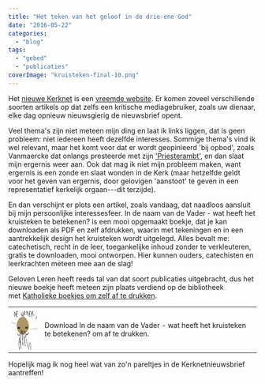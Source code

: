 ```yaml
---
title: "Het teken van het geloof in de drie-ene God"
date: "2016-05-22"
categories: 
  - "blog"
tags: 
  - "gebed"
  - "publicaties"
coverImage: "kruisteken-final-10.png"
---
```


Het [nieuwe Kerknet](https://www.kerknet.be) is een [vreemde website](/blog/nieuw-kerknet-eerste-indrukken-en-verzuchtingen/). Er komen zoveel verschillende soorten artikels op dat zelfs een kritische mediagebruiker, zoals uw dienaar, elke dag opnieuw nieuwsgierig de nieuwsbrief opent.

Veel thema's zijn niet meteen mijn ding en laat ik links liggen, dat is geen probleem: niet iedereen heeft dezelfde interesses. Sommige thema's vind ik wel relevant, maar het komt voor dat er wordt geopinieerd 'bij opbod', zoals Vanmaercke dat onlangs presteerde met zijn ['Priesterambt'](https://www.kerknet.be/kerk-leven/blog/priesterambt), en dan slaat mijn ergernis weer aan. Ook dat mag ik niet mijn probleem maken, want ergernis is een zonde en slaat wonden in de Kerk (maar hetzelfde geldt voor het geven van ergernis, door gelovigen 'aanstoot' te geven in een representatief kerkelijk orgaan---dit terzijde).

En dan verschijnt er plots een artikel, zoals vandaag, dat naadloos aansluit bij mijn persoonlijke interessesfeer. In de naam van de Vader - wat heeft het kruisteken te betekenen? is een mooi opgemaakt boekje, dat je kan downloaden als PDF en zelf afdrukken, waarin met tekeningen en in een aantrekkelijk design het kruisteken wordt uitgelegd. Alles bevalt me: catechetisch, recht in de leer, toegankelijke inhoud zonder te verkleuteren, gratis te downloaden, mooi ontworpen. Hier kunnen ouders, catechisten en leerkrachten meteen mee aan de slag!

Geloven Leren heeft reeds tal van dat soort publicaties uitgebracht, dus het nieuwe boekje heeft meteen zijn plaats verdiend op de bibliotheek met [Katholieke boekjes om zelf af te drukken](/page/katholieke-printerboekjes/).

<table class="widget"><tbody><tr><td><img src="images/In-de-naam-van-de-Vader-wat-heeft-het-kruisteken-te-betekenen-Kerknet.png" alt="In de naam van de Vader - wat heeft het kruisteken te betekenen?" width="84" height="84"></td><td colspan="2">Download&nbsp;In de naam van de Vader - wat heeft het kruisteken te betekenen? om af te drukken.</td></tr></tbody></table>

Hopelijk mag ik nog heel wat van zo'n pareltjes in de Kerknetnieuwsbrief aantreffen!
